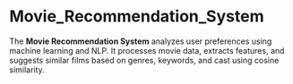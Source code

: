 # Movie_Recommendation_System
The **Movie Recommendation System** analyzes user preferences using machine learning and NLP. It processes movie data, extracts features, and suggests similar films based on genres, keywords, and cast using cosine similarity.
